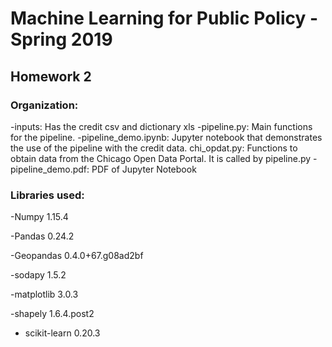# Machine Learning for Public Policy - Spring 2019

## Homework 2

### Organization:
-inputs: Has the credit csv and dictionary xls
-pipeline.py: Main functions for the pipeline.
-pipeline_demo.ipynb: Jupyter notebook that demonstrates the use of the pipeline with the credit data.
chi_opdat.py: Functions to obtain data from the Chicago Open Data Portal. It is called by pipeline.py
-pipeline_demo.pdf: PDF of Jupyter Notebook

### Libraries used:
-Numpy 1.15.4

-Pandas 0.24.2

-Geopandas 0.4.0+67.g08ad2bf

-sodapy 1.5.2

-matplotlib 3.0.3

-shapely 1.6.4.post2

- scikit-learn 0.20.3



